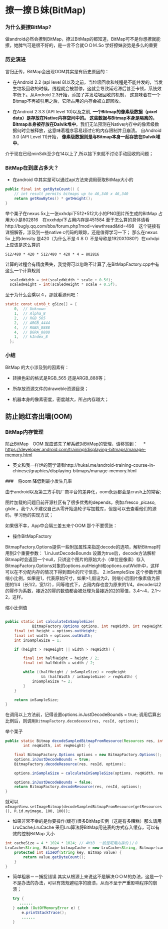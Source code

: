 # 撩一撩Ｂ妹(BitMap)

### 为什么要撩BitMap?

做android必然会撩到BitMap，撩过BitMap的都知道，BitMap可不是你想撩就能撩，她脾气可是很不好的，是一言不合就ＯＯＭ.So 学好撩妹姿势是多么的重要

### 历史演进

言归正传，BitMap会出现OOM其实是有历史原因的：

* 在Android 2.2 (api level 8)以及之前，当垃圾回收和线程是不能并发的，当发生垃圾回收的时候，线程就会被暂停，这就会导致延迟滞后甚至卡顿，系统效率低下。从Android 2.3开始，添加了并发垃圾回收的机制， 这意味着在一个Bitmap不再被引用之后，它所占用的内存会被立即回收。

* 在Android 2.3.3 (API level 10)以及之前, **一个Bitmap的像素级数据（pixel data）是存放在Native内存空间中的。 这些数据与Bitmap本身是隔离的，Bitmap本身被存放在Dalvik堆中**。我们无法预测在Native内存中的像素级数据何时会被释放，这意味着程序容易超过它的内存限制并且崩溃。 自Android 3.0 (API Level 11)开始， **像素级数据则是与Bitmap本身一起存放在Dalvik堆中**。

介于现在已经minSdk至少在14以上了,所以接下来就不讨论手动回收的问题；

### BitMap在到底占多大？

* 在android 中其实是可以通过api方法来调用获取BitMap大小的　
```java
public final int getByteCount() {
    // int result permits bitmaps up to 46,340 x 46,340
    return getRowBytes() * getHeight();
}
```
举个栗子在nexus 5x上一张xxhdpi下512*512大小的PNG图片所生成的BitMap 占用大小是802816　在xxxhdpi下占用内存是451584
至于怎么算的具体请看http://bugly.qq.com/bbs/forum.php?mod=viewthread&tid=498　这个链接有详细解答，涉及到一些native c代码的跟踪，还是值得学习一下；
那么在nexus 5x 上的density 是420（为什么不是４８０ 不是号称是1920X1080?）在xxhdpi上应该是这么算的
```
512/480 * 420 * 512/480 * 420 * 4 = 802816
```
计算的过程会有精度丢失，我觉得可以忽略不计算了,在BitMapFactory.cpp中有这么一个计算规则
```java
  scaledWidth = int(scaledWidth * scale + 0.5f);
  scaledHeight = int(scaledHeight * scale + 0.5f);
```

至于为什么会乘以４，那就看源码吧：
```c
static const uint8_t gSize[] = {
    0,  // Unknown
    1,  // Alpha_8
    2,  // RGB_565
    2,  // ARGB_4444
    4,  // RGBA_8888
    4,  // BGRA_8888
    1,  // kIndex_8
  };
```

### 小结

BitMap 的大小涉及到的因素有：

* 转换色彩的格式是RGB_565 还是ARGB_888等；

* 所存放资源文件的draweble资源目录；

* 机器本身的像素密度，密度越大，所占内存越大；

## 防止她红杏出墙(OOM)

### BitMap内存管理

防止BitMap　OOM 就应该先了解系统对BitMap的管理，请移驾到：
　* https://developer.android.com/training/displaying-bitmaps/manage-memory.html

 * 英文和我一样烂的同学请看http://hukai.me/android-training-course-in-chinese/graphics/displaying-bitmaps/manage-memory.html

###　将oom 降低到最小发生几率

由于android以及第三方手机厂商平台的差异化，oom永远都会是crash上的常客;

图片加载的问题目前开源社区有了很多优秀的depends，例如:fresco ,picaso, glide 。我个人不建议自己从零开始造轮子写加载库，但是可以去查看他们的源码，学习他的实现方式；

如果很不幸，App中会隔三差五来个OOM 那个不要慌张：

* 操作BitMapFactory

BitmapFactory.Options提供一些附加属性来指定decode的选项，解析Bitmap时用到2个重要参数：
1.inJustDecodeBounds
设置为true后，decode方法解析Bitmap时会返回一个null，只讲这个图片的原始大小（单位是像素）存入BitmapFactory.Options对象的options.outHeight和options.outWidth中，这样可以在不分配内存的情况下得到图片的尺寸信息。
2.inSampleSize
这个参数代表缩小比例，如果是1，代表原始尺寸，如果>1,假设为2，则缩小后图片像素值为原图的1/4（长1/2，宽1/2），同等格式下，占用内存也变为原来的1/4。decoder以2的幂作为系数，接近2的幂的数值都会被处理为最接近的2的幂值，3.4～4，2.1～2，这样。

缩小比例值
```java

public static int calculateInSampleSize(  
            BitmapFactory.Options options, int reqWidth, int reqHeight) {  
    final int height = options.outHeight;  
    final int width = options.outWidth;  
    int inSampleSize = 1;  

    if (height > reqHeight || width > reqWidth) {  

        final int halfHeight = height / 2;  
        final int halfWidth = width / 2;  

        while ((halfHeight / inSampleSize) > reqHeight  
                && (halfWidth / inSampleSize) > reqWidth) {  
            inSampleSize *= 2;  
        }  
    }  

    return inSampleSize;  
}   
```
在调用以上方法前，记得设置options.inJustDecodeBounds = true;
调用后算出比例后，则调用`BitmapFactory.decodexxxx(res, resId, options);  `

举个栗子
```java
public static Bitmap decodeSampledBitmapFromResource(Resources res, int resId,  
        int reqWidth, int reqHeight) {  

    final BitmapFactory.Options options = new BitmapFactory.Options();  
    options.inJustDecodeBounds = true;  
    BitmapFactory.decodeResource(res, resId, options);  

    options.inSampleSize = calculateInSampleSize(options, reqWidth, reqHeight);  

    options.inJustDecodeBounds = false;  
    return BitmapFactory.decodeResource(res, resId, options);  
}  
```
就可以`mImageView.setImageBitmap(decodeSampledBitmapFromResource(getResources(), R.id.myimage, 100, 100));`

* 如果非常不幸的是你要操作(缓存)很多BitMap实例（这是有多糟糕）那么请用LruCache;LruCache 采用Lru算法将BitMap用链表的方式存入缓存，可以有效的控制BitMap 大小

```java
int cacheSize = 4 * 1024 * 1024; // 4MiB　一般是可用内存的１/８
LruCache<String, Bitmap> bitmapCache = new LruCache<String, Bitmap>(cacheSize) {
    protected int sizeOf(String key, Bitmap value) {
        return value.getByteCount();
    }
}
```
* 简单粗暴－－捕捉错误
  其实从根源上来说这不是解决ＯＯＭ的办法，这是一个不是办法的办法，可以有效规避程序的崩溃，从而不至于严重影响程序的崩溃；
  ```java
  try {
     ......
  } catch (OutOfMemoryError e) {
      e.printStackTrace();
      ......
  }
```
